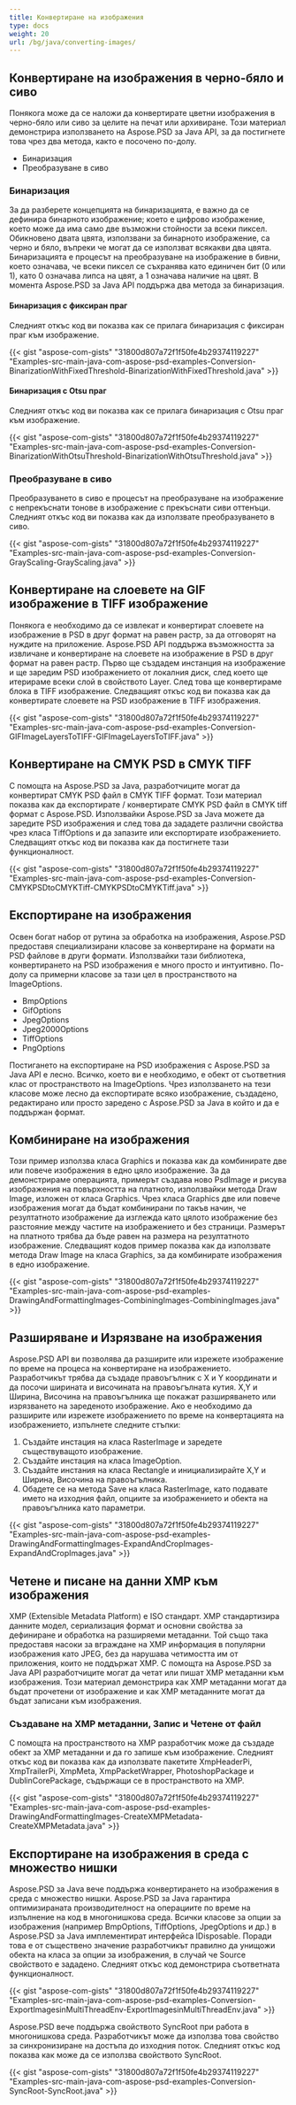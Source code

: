 ```yaml
---
title: Конвертиране на изображения
type: docs
weight: 20
url: /bg/java/converting-images/
---
```


## **Конвертиране на изображения в черно-бяло и сиво**
Понякога може да се наложи да конвертирате цветни изображения в черно-бяло или сиво за целите на печат или архивиране. Този материал демонстрира използването на Aspose.PSD за Java API, за да постигнете това чрез два метода, както е посочено по-долу.

- Бинаризация
- Преобразуване в сиво
### **Бинаризация**
За да разберете концепцията на бинаризацията, е важно да се дефинира бинарното изображение; което е цифрово изображение, което може да има само две възможни стойности за всеки пиксел. Обикновено двата цвята, използвани за бинарното изображение, са черно и бяло, въпреки че могат да се използват всякакви два цвята. Бинаризацията е процесът на преобразуване на изображение в бивни, което означава, че всеки пиксел се съхранява като единичен бит (0 или 1), като 0 означава липса на цвят, а 1 означава наличие на цвят. В момента Aspose.PSD за Java API поддържа два метода за бинаризация.
#### **Бинаризация с фиксиран праг**
Следният откъс код ви показва как се прилага бинаризация с фиксиран праг към изображение.



{{< gist "aspose-com-gists" "31800d807a72f1f50fe4b29374119227" "Examples-src-main-java-com-aspose-psd-examples-Conversion-BinarizationWithFixedThreshold-BinarizationWithFixedThreshold.java" >}}
#### **Бинаризация с Otsu праг**
Следният откъс код ви показва как се прилага бинаризация с Otsu праг към изображение.



{{< gist "aspose-com-gists" "31800d807a72f1f50fe4b29374119227" "Examples-src-main-java-com-aspose-psd-examples-Conversion-BinarizationWithOtsuThreshold-BinarizationWithOtsuThreshold.java" >}}
### **Преобразуване в сиво**
Преобразуването в сиво е процесът на преобразуване на изображение с непрекъснати тонове в изображение с прекъснати сиви оттенъци. Следният откъс код ви показва как да използвате преобразуването в сиво.



{{< gist "aspose-com-gists" "31800d807a72f1f50fe4b29374119227" "Examples-src-main-java-com-aspose-psd-examples-Conversion-GrayScaling-GrayScaling.java" >}}
## **Конвертиране на слоевете на GIF изображение в TIFF изображение**
Понякога е необходимо да се извлекат и конвертират слоевете на изображение в PSD в друг формат на равен растр, за да отговорят на нуждите на приложение. Aspose.PSD API поддържа възможността за извличане и конвертиране на слоевете на изображение в PSD в друг формат на равен растр. Първо ще създадем инстанция на изображение и ще заредим PSD изображението от локалния диск, след което ще итерираме всеки слой в свойството Layer. След това ще конвертираме блока в TIFF изображение. Следващият откъс код ви показва как да конвертирате слоевете на PSD изображение в TIFF изображения.



{{< gist "aspose-com-gists" "31800d807a72f1f50fe4b29374119227" "Examples-src-main-java-com-aspose-psd-examples-Conversion-GIFImageLayersToTIFF-GIFImageLayersToTIFF.java" >}}
## **Конвертиране на CMYK PSD в CMYK TIFF**
С помощта на Aspose.PSD за Java, разработчиците могат да конвертират CMYK PSD файл в CMYK TIFF формат. Този материал показва как да експортирате / конвертирате CMYK PSD файл в CMYK tiff формат с Aspose.PSD. Използвайки Aspose.PSD за Java можете да заредите PSD изображения и след това да зададете различни свойства чрез класа TiffOptions и да запазите или експортирате изображението. Следващият откъс код ви показва как да постигнете тази функционалност.



{{< gist "aspose-com-gists" "31800d807a72f1f50fe4b29374119227" "Examples-src-main-java-com-aspose-psd-examples-Conversion-CMYKPSDtoCMYKTiff-CMYKPSDtoCMYKTiff.java" >}}
## **Експортиране на изображения**
Освен богат набор от рутина за обработка на изображения, Aspose.PSD предоставя специализирани класове за конвертиране на формати на PSD файлове в други формати. Използвайки тази библиотека, конвертирането на PSD изображения е много просто и интуитивно. По-долу са примерни класове за тази цел в пространството на ImageOptions.

- BmpOptions
- GifOptions
- JpegOptions
- Jpeg2000Options
- TiffOptions
- PngOptions

Постигането на експортиране на PSD изображения с Aspose.PSD за Java API е лесно. Всичко, което ви е необходимо, е обект от съответния клас от пространството на ImageOptions. Чрез използването на тези класове може лесно да експортирате всяко изображение, създадено, редактирано или просто заредено с Aspose.PSD за Java в който и да е поддържан формат.
## **Комбиниране на изображения**
Този пример използва класа Graphics и показва как да комбинирате две или повече изображения в едно цяло изображение. За да демонстрираме операцията, примерът създава ново PsdImage и рисува изображения на повърхността на платното, използвайки метода Draw Image, изложен от класа Graphics. Чрез класа Graphics две или повече изображения могат да бъдат комбинирани по такъв начин, че резултатното изображение да изглежда като цялото изображение без разстояние между частите на изображението и без страници. Размерът на платното трябва да бъде равен на размера на резултатното изображение. Следващият кодов пример показва как да използвате метода Draw Image на класа Graphics, за да комбинирате изображения в едно изображение.



{{< gist "aspose-com-gists" "31800d807a72f1f50fe4b29374119227" "Examples-src-main-java-com-aspose-psd-examples-DrawingAndFormattingImages-CombiningImages-CombiningImages.java" >}}
## **Разширяване и Изрязване на изображения**
Aspose.PSD API ви позволява да разширите или изрежете изображение по време на процеса на конвертиране на изображението. Разработчикът трябва да създаде правоъгълник с X и Y координати и да посочи ширината и височината на правоъгълната кутия. X,Y и Ширина, Височина на правоъгълника ще покажат разширяването или изрязването на зареденото изображение. Ако е необходимо да разширите или изрежете изображението по време на конвертацията на изображението, изпълнете следните стъпки:

1. Създайте инстация на класа RasterImage и заредете съществуващото изображение.
1. Създайте инстация на класа ImageOption.
1. Създайте инстания на класа Rectangle и инициализирайте X,Y и Ширина, Височина на правоъгълника.
1. Обадете се на метода Save на класа RasterImage, като подавате името на изходния файл, опциите за изображението и обекта на правоъгълника като параметри.



{{< gist "aspose-com-gists" "31800d807a72f1f50fe4b29374119227" "Examples-src-main-java-com-aspose-psd-examples-DrawingAndFormattingImages-ExpandAndCropImages-ExpandAndCropImages.java" >}}
## **Четене и писане на данни XMP към изображения**
XMP (Extensible Metadata Platform) е ISO стандарт. XMP стандартизира данните модел, сериализация формат и основни свойства за дефиниране и обработка на разширяеми метаданни. Той също така предоставя насоки за вграждане на XMP информация в популярни изображения като JPEG, без да нарушава четимостта им от приложения, които не поддържат XMP. С помощта на Aspose.PSD за Java API разработчиците могат да четат или пишат XMP метаданни към изображения. Този материал демонстрира как XMP метаданни могат да бъдат прочетени от изображение и как XMP метаданните могат да бъдат записани към изображения.
### **Създаване на XMP метаданни, Запис и Четене от файл**
С помощта на пространството на XMP разработчик може да създаде обект за XMP метаданни и да го запише към изображение. Следният откъс код ви показва как да използвате пакетите XmpHeaderPi, XmpTrailerPi, XmpMeta, XmpPacketWrapper, PhotoshopPackage и DublinCorePackage, съдържащи се в пространството на XMP.



{{< gist "aspose-com-gists" "31800d807a72f1f50fe4b29374119227" "Examples-src-main-java-com-aspose-psd-examples-DrawingAndFormattingImages-CreateXMPMetadata-CreateXMPMetadata.java" >}}
## **Експортиране на изображения в среда с множество нишки**
Aspose.PSD за Java вече поддържа конвертирането на изображения в среда с множество нишки. Aspose.PSD за Java гарантира оптимизираната производителност на операциите по време на изпълнение на код в многонишкова среда. Всички класове за опции за изображения (например BmpOptions, TiffOptions, JpegOptions и др.) в Aspose.PSD за Java имплементират интерфейса IDisposable. Поради това е от съществено значение разработчикът правилно да унищожи обекта на класа за опции за изображения, в случай че Source свойството е зададено. Следният откъс код демонстрира съответната функционалност.



{{< gist "aspose-com-gists" "31800d807a72f1f50fe4b29374119227" "Examples-src-main-java-com-aspose-psd-examples-Conversion-ExportImagesinMultiThreadEnv-ExportImagesinMultiThreadEnv.java" >}}



Aspose.PSD вече поддържа свойството SyncRoot при работа в многонишкова среда. Разработчикът може да използва това свойство за синхронизиране на достъпа до изходния поток. Следният откъс код показва как може да се използва свойството SyncRoot.

{{< gist "aspose-com-gists" "31800d807a72f1f50fe4b29374119227" "Examples-src-main-java-com-aspose-psd-examples-Conversion-SyncRoot-SyncRoot.java" >}}